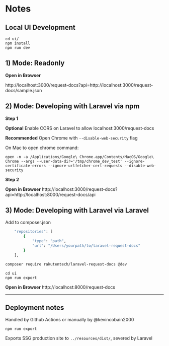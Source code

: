 # Notes

## Local UI Development

```
cd ui/
npm install
npm run dev
```

## 1) Mode: Readonly

**Open in Browser** 

http://localhost:3000/request-docs?api=http://localhost:3000/request-docs/sample.json


## 2) Mode: Developing with Laravel via npm

**Step 1**

**Optional** Enable CORS on Laravel to allow localhost:3000/request-docs

**Recommended** Open Chrome with `--disable-web-security` flag

On Mac to open chrome command:

```
open -n -a /Applications/Google\ Chrome.app/Contents/MacOS/Google\ Chrome --args --user-data-dir='/tmp/chrome_dev_test' --ignore-certificate-errors --ignore-urlfetcher-cert-requests --disable-web-security
```


**Step 2**

**Open in Browser** http://localhost:3000/request-docs?api=http://localhost:8000/request-docs/api


## 3) Mode: Developing with Laravel via Laravel



Add to composer.json

```sh
    "repositories": [
        {
            "type": "path",
            "url": "/Users/yourpath/to/laravel-request-docs"
        }
    ],

```

```sh
composer require rakutentech/laravel-request-docs @dev
```

```
cd ui
npm run export
```

**Open in Browser** http://localhost:8000/request-docs



---

## Deployment notes

Handled by Github Actions or manually by @kevincobain2000

```
npm run export
```

Exports SSG production site to `../resources/dist/`, severed by Laravel


